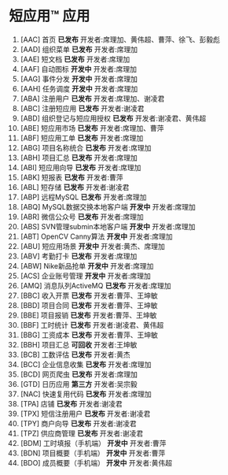 # 短应用™ 应用

1. [AAC] 首页
**已发布**
开发者:席理加、黄伟超、曹萍、徐飞、彭毅彪
2. [AAD] 组织菜单
**已发布**
开发者:席理加
3. [AAE] 短文档
**已发布**
开发者:席理加
4. [AAF] 自动图标
**开发中**
开发者:席理加
5. [AAG] 事件分发
**开发中**
开发者:席理加
6. [AAH] 任务调度
**开发中**
开发者:席理加
7. [ABA] 注册用户
**已发布**
开发者:席理加、谢凌君
8. [ABC] 注册短应用
**已发布**
开发者:谢凌君
9. [ABD] 组织登记与短应用授权
**已发布**
开发者:谢凌君、黄伟超
10. [ABE] 短应用市场
**已发布**
开发者:席理加、曹萍
11. [ABF] 短应用工单
**已发布**
开发者:席理加
12. [ABG] 项目名称统合
**已发布**
开发者:席理加
13. [ABH] 项目汇总
**已发布**
开发者:席理加
14. [ABI] 短应用向导
**已发布**
开发者:席理加
15. [ABK] 短报表
**已发布**
开发者:曹萍
16. [ABL] 短存储
**已发布**
开发者:谢凌君
17. [ABP] 远程MySQL
**已发布**
开发者:席理加
18. [ABQ] MySQL数据交换本地客户端
**开发中**
开发者:席理加
19. [ABR] 微信公众号
**已发布**
开发者:席理加
20. [ABS] SVN管理submin本地客户端
**开发中**
开发者:席理加
21. [ABT] OpenCV Canny算法
**开发中**
开发者:席理加
22. [ABU] 短应用场景
**开发中**
开发者:黄杰、席理加
23. [ABV] 考勤打卡
**已发布**
开发者:席理加
24. [ABW] Nike新品抢单
**开发中**
开发者:席理加
25. [ACS] 企业账号管理
**开发中**
开发者:席理加
26. [AMQ] 消息队列ActiveMQ
**已发布**
开发者:席理加
27. [BBC] 收入开票
**已发布**
开发者:曹萍、王坤敏
28. [BBD] 项目合同
**已发布**
开发者:曹萍、王坤敏
29. [BBE] 项目报销
**已发布**
开发者:曹萍、王坤敏
30. [BBF] 工时统计
**已发布**
开发者:谢凌君、黄伟超
31. [BBG] 工资成本
**已发布**
开发者:曹萍、王坤敏
32. [BBH] 项目汇总
**可回收**
开发者:王坤敏
33. [BCB] 工数评估
**已发布**
开发者:黄杰
34. [BCC] 企业信息收集
**已发布**
开发者:席理加
35. [BCD] 网页爬虫
**已发布**
开发者:席理加
36. [GTD] 日历应用
**第三方**
开发者:吴宗毅
37. [NAC] 快速复用代码
**已发布**
开发者:席理加
38. [TPA] 店铺
**已发布**
开发者:谢凌君
39. [TPX] 短信注册用户
**已发布**
开发者:谢凌君
40. [TPY] 商户向导
**已发布**
开发者:谢凌君
41. [TPZ] 供应商管理
**已发布**
开发者:谢凌君
42. [BDM] 工时填报（手机端）
**开发中**
开发者:曹萍
43. [BDN] 项目概要（手机端）
**开发中**
开发者:曹萍
44. [BDO] 成员概要（手机端）
**开发中**
开发者:黄伟超
